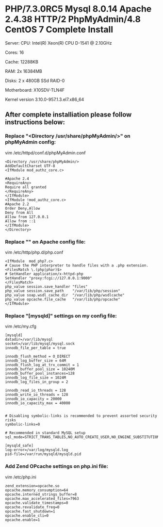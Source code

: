 # PHP/7.3.0RC5 Mysql 8.0.14 Apache 2.4.38 HTTP/2 PhpMyAdmin/4.8 CentOS 7 Complete Install
Server:
CPU: Intel(R) Xeon(R) CPU D-1541 @ 2.10GHz

Cores: 16

Cache: 12288KB

RAM: 2x 16384MB 

Disks: 2 x 480GB SSd RAID-0

Motherboard: X10SDV-TLN4F


Kernel version
3.10.0-957.1.3.el7.x86_64

## After complete installiation please follow instructions below:

### Replace "<Directory /usr/share/phpMyAdmin/>" on phpMyAdmin config:
vim /etc/httpd/conf.d/phpMyAdmin.conf
 
```
<Directory /usr/share/phpMyAdmin/>
AddDefaultCharset UTF-8
<IfModule mod_authz_core.c>
	
#Apache 2.4
<RequireAny>
Require all granted
</RequireAny>
</IfModule>
<IfModule !mod_authz_core.c>
#Apache 2.2
Order Deny,Allow
Deny from All
Allow from 127.0.0.1
Allow from ::1
</IfModule>
</Directory>
```

### Replace "<IfModule  mod_php7.c>" on Apache config file:
vim /etc/http/php.d/php.conf

```
<IfModule  mod_php7.c>
# Cause the PHP interpreter to handle files with a .php extension.
<FilesMatch \.(php|phar)$>
# SetHandler application/x-httpd-php
SetHandler "proxy:fcgi://127.0.0.1:9000"
</FilesMatch>
php_value session.save_handler "files" 
php_value session.save_path    "/var/lib/php/session" 
php_value soap.wsdl_cache_dir  "/var/lib/php/wsdlcache" 
php_value opcache.file_cache   "/var/lib/php/opcache" 
</IfModule>
```

### Replace "[mysqld]" settings on my config file:
vim /etc/my.cfg

```
[mysqld]
datadir=/var/lib/mysql
socket=/var/lib/mysql/mysql.sock
innodb_file_per_table = true

innodb_flush_method = O_DIRECT
innodb_log_buffer_size = 64M
innodb_flush_log_at_trx_commit = 1
innodb_buffer_pool_size = 10240M
innodb_buffer_pool_instances=128
innodb_log_file_size = 1024M
innodb_log_files_in_group = 2

innodb_read_io_threads = 128
innodb_write_io_threads = 128
innodb_io_capacity = 20000
innodb_io_capacity_max = 40000


# Disabling symbolic-links is recommended to prevent assorted security risks
symbolic-links=0

# Recommended in standard MySQL setup
sql_mode=STRICT_TRANS_TABLES,NO_AUTO_CREATE_USER,NO_ENGINE_SUBSTITUTION

[mysqld_safe]
log-error=/var/log/mysqld.log
pid-file=/var/run/mysqld/mysqld.pid
```

### Add Zend OPcache settings on php.ini file:
vim /etc/php.ini

```
zend_extension=opcache.so
opcache.memory_consumption=64
opcache.interned_strings_buffer=8
opcache.max_accelerated_files=7963
opcache.validate_timestamps=0
opcache.revalidate_freq=0
opcache.fast_shutdown=1
opcache.enable_cli=0
opcache.enable=1
```
